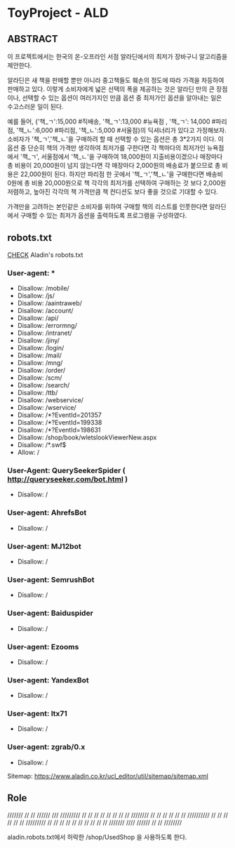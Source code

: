 # ToyProject - ALD


## ABSTRACT

 이 프로젝트에서는 한국의 온-오프라인 서점 알라딘에서의 최저가 장바구니 알고리즘을 제안한다. 

알라딘은 새 책을 판매할 뿐만 아니라 중고책들도 훼손의 정도에 따라 가격을 차등하여 판매하고 있다.
이렇게 소비자에게 넓은 선택의 폭을 제공하는 것은 알라딘 만의 큰 장점이나, 선택할 수 있는 옵션이 여러가지인 만큼 옵션 중 최저가인 옵션을 알아내는 일은 수고스러운 일이 된다. 

 예를 들어, {'책_ㄱ':15,000 #직배송, '책_ㄱ':13,000 #뉴욕점 , '책_ㄱ': 14,000 #파리점, '책_ㄴ':6,000 #파리점, '책_ㄴ':5,000 #서울점}의 딕셔너리가 있다고 가정해보자.
소비자가 '책_ㄱ','책_ㄴ'을 구매하려 할 때 선택할 수 있는 옵션은 총 3*2가지 이다. 
이 옵션 중 단순히 책의 가격만 생각하여 최저가를 구한다면 각 책마다의 최저가인 뉴욕점에서 '책_ㄱ', 서울점에서 '책_ㄴ'을 구매하여 18,000원이 지출비용이겠으나 매장마다 총 비용이 20,000원이 넘지 않는다면 각 매장마다 2,000원의 배송료가 붙으므로 총 비용은 22,000원이 된다.
하지만 파리점 한 곳에서 '책_ㄱ','책_ㄴ'을 구매한다면 배송비 0원에 총 비용 20,000원으로 책 각각의 최저가를 선택하여 구매하는 것 보다 2,000원 저렴하고, 높아진 각각의 책 가격만큼 책 컨디션도 보다 좋을 것으로 기대할 수 있다. 

 가격만을 고려하는 본인같은 소비자를 위하여 구매할 책의 리스트를 인풋한다면 알라딘에서 구매할 수 있는 최저가 옵션을 출력하도록 프로그램을 구성하였다.
 

## robots.txt

[CHECK](https://www.aladin.co.kr/robots.txt) Aladin's robots.txt

### User-agent: *
* Disallow: /mobile/
* Disallow: /js/
* Disallow: /aaintraweb/
* Disallow: /account/
* Disallow: /api/
* Disallow: /errormng/
* Disallow: /intranet/
* Disallow: /jiny/
* Disallow: /login/
* Disallow: /mail/
* Disallow: /mng/
* Disallow: /order/
* Disallow: /scm/
* Disallow: /search/
* Disallow: /ttb/
* Disallow: /webservice/
* Disallow: /wservice/
* Disallow: /*?EventId=201357
* Disallow: /*?EventId=199338
* Disallow: /*?EventId=198631
* Disallow: /shop/book/wletslookViewerNew.aspx
* Disallow: /*.swf$
* Allow: /
  
### User-Agent: QuerySeekerSpider ( http://queryseeker.com/bot.html )
* Disallow: /

### User-agent: AhrefsBot
* Disallow: /
  
### User-agent: MJ12bot
* Disallow: /
  
### User-agent: SemrushBot
* Disallow: /

### User-agent: Baiduspider
* Disallow: /
  
### User-agent: Ezooms
* Disallow: /
  
### User-agent: YandexBot
* Disallow: /
  
### User-agent: ltx71
* Disallow: /
  
### User-agent: zgrab/0.x
* Disallow: /

Sitemap: https://www.aladin.co.kr/ucl_editor/util/sitemap/sitemap.xml


## Role
 ///////    //      //     //////        ///       /////////
//          //      //   //      //     // //    //
////////    //      //   //      //    //   //   //////////
//    //    //      //   //      //   /////////          //
//    //     //    //    //      //  //      //         // 
///////        ////        //////    //      //  ////////

aladin.robots.txt에서 허락한 /shop/UsedShop 을 사용하도록 한다.
